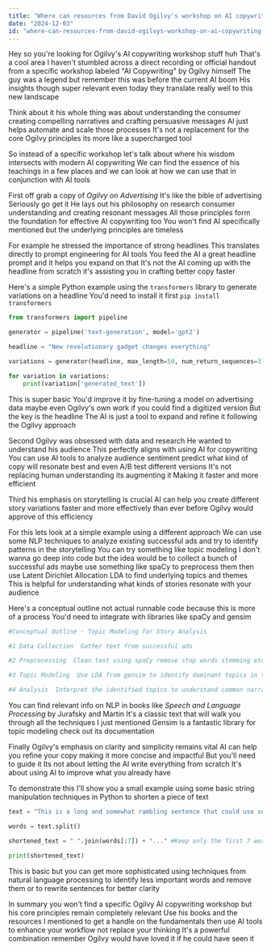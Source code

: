 ```yaml
---
title: "Where can resources from David Ogilvy's workshop on AI copywriting be found?"
date: "2024-12-03"
id: "where-can-resources-from-david-ogilvys-workshop-on-ai-copywriting-be-found"
---
```


Hey so you're looking for Ogilvy's AI copywriting workshop stuff huh  That's a cool area  I haven't stumbled across a direct recording or official handout from a specific workshop labeled "AI Copywriting" by Ogilvy himself  The guy was a legend but remember this was before the current AI boom  His insights though super relevant even today  they translate really well to this new landscape

Think about it his whole thing was about understanding the consumer  creating compelling narratives  and crafting persuasive messages  AI just helps automate and scale those processes  It's not a replacement for the core Ogilvy principles its more like a supercharged tool

So instead of a specific workshop let's talk about where his wisdom intersects with modern AI copywriting  We can find the essence of his teachings in a few places and we can look at how we can use that in conjunction with AI tools

First off grab a copy of *Ogilvy on Advertising*  It's like the bible of advertising  Seriously go get it  He lays out his philosophy on research consumer understanding and creating resonant messages  All those principles form the foundation for effective AI copywriting too  You won't find AI specifically mentioned but the underlying principles are timeless

For example he stressed the importance of strong headlines  This translates directly to prompt engineering for AI tools  You feed the AI a great headline prompt and it helps you expand on that  It's not the AI coming up with the headline from scratch it's assisting you in crafting better copy faster

Here's a simple Python example using the `transformers` library to generate variations on a headline  You'd need to install it first  `pip install transformers`


```python
from transformers import pipeline

generator = pipeline('text-generation', model='gpt2')

headline = "New revolutionary gadget changes everything"

variations = generator(headline, max_length=50, num_return_sequences=3)

for variation in variations:
    print(variation['generated_text'])
```

This is super basic  You'd improve it by fine-tuning a model on advertising data maybe even Ogilvy's own work if you could find a digitized version  But the key is the headline  The AI is just a tool to expand and refine it following the Ogilvy approach


Second  Ogilvy was obsessed with data and research  He wanted to understand his audience  This perfectly aligns with using AI for copywriting  You can use AI tools to analyze audience sentiment  predict what kind of copy will resonate best and even A/B test different versions  It's not replacing human understanding its augmenting it  Making it faster and more efficient


Third his emphasis on storytelling is crucial  AI can help you create different story variations faster and more effectively than ever before  Ogilvy would approve of this efficiency


For this lets look at a simple example using a different approach  We can use some NLP techniques to analyze existing successful ads and try to identify patterns in the storytelling  You can try something like topic modeling  I don't wanna go deep into code but the idea would be to  collect a bunch of successful ads maybe use something like spaCy to preprocess them  then use Latent Dirichlet Allocation LDA to find underlying topics and themes  This is helpful for understanding what kinds of stories resonate with your audience


Here's a conceptual outline not actual runnable code because this is more of a process  You'd need to integrate with libraries like spaCy and gensim

```python
#Conceptual Outline - Topic Modeling for Story Analysis

#1 Data Collection  Gather text from successful ads

#2 Preprocessing  Clean text using spaCy remove stop words stemming etc

#3 Topic Modeling  Use LDA from gensim to identify dominant topics in the ads

#4 Analysis  Interpret the identified topics to understand common narrative themes

```

You can find relevant info on NLP in books like *Speech and Language Processing* by Jurafsky and Martin  It's a classic text that will walk you through all the techniques I just mentioned  Gensim is a fantastic library for topic modeling check out its documentation


Finally  Ogilvy's emphasis on clarity and simplicity remains vital  AI can help you refine your copy  making it more concise and impactful  But you'll need to guide it  Its not about letting the AI write everything from scratch  It's about using AI to improve what you already have


To demonstrate this I'll show you a small example using some basic string manipulation techniques in Python to shorten a piece of text


```python
text = "This is a long and somewhat rambling sentence that could use some shortening to improve clarity and conciseness"

words = text.split()

shortened_text = " ".join(words[:7]) + "..." #Keep only the first 7 words

print(shortened_text)
```

This is basic but you can get more sophisticated  using techniques from natural language processing to identify less important words and remove them  or to rewrite sentences for better clarity


In summary  you won't find a specific Ogilvy AI copywriting workshop but his core principles remain completely relevant  Use his books and the resources I mentioned to get a handle on the fundamentals  then use AI tools to enhance your workflow not replace your thinking  It's a powerful combination remember  Ogilvy would have loved it if he could have seen it
